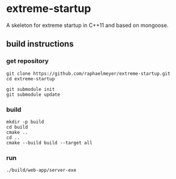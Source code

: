 # extreme-startup

A skeleton for extreme startup in C++11 and based on mongoose.

## build instructions

### get repository

    git clone https://github.com/raphaelmeyer/extreme-startup.git
    cd extreme-startup

    git submodule init
    git submodule update

### build

    mkdir -p build
    cd build
    cmake ..
    cd ..
    cmake --build build --target all

### run

    ./build/web-app/server-exe


